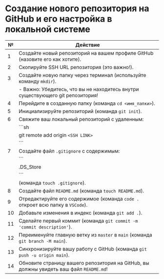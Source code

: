 # Создание нового репозитория на GitHub и его настройка в локальной системе

| №   | Действие                                                                                |
| --- | --------------------------------------------------------------------------------------- |
| 1   | Создайте новый репозиторий на вашем профиле GitHub (назовите его как хотите).           |
| 2   | Скопируйте SSH URL репозитория (это важно!).                                            |
| 3   | Создайте новую папку через терминал (используйте команду `mkdir`).                      |
|     | - Важно: Убедитесь, что вы не находитесь внутри существующего git репозитория!          |
| 4   | Перейдите в созданную папку (команда `cd <имя_папки>`).                                 |
| 5   | Инициализируйте репозиторий (команда `git init`).                                       |
| 6   | Свяжите ваш локальный репозиторий с удаленным:                                          |
|     | ```sh                                                                                   |
|     | git remote add origin `<SSH LINK>`                                                      |
|     | ```                                                                                     |
| 7   | Создайте файл `.gitignore` с содержимым:                                                |
|     | ```                                                                                     |
|     | .DS_Store                                                                               |
|     | ```                                                                                     |
|     | (команда `touch .gitignore`).                                                           |
| 8   | Создайте файл `README.md` (команда `touch README.md`).                                  |
| 9   | Отредактируйте его содержимое (команда `code .` откроет всю папку в `VSCode`).          |
| 10  | Добавьте изменения в индекс (команда `git add .`).                                      |
| 11  | Сделайте первый коммит (команда `git commit -m 'commit description'`).                  |
| 12  | Переименуйте главную ветку из `master` в `main` (команда `git branch -M main`).         |
| 13  | Синхронизируйте вашу работу с GitHub (команда `git push -u origin main`).               |
| 14  | Обновите страницу вашего репозитория на GitHub, вы должны увидеть ваш файл `README.md`! |
